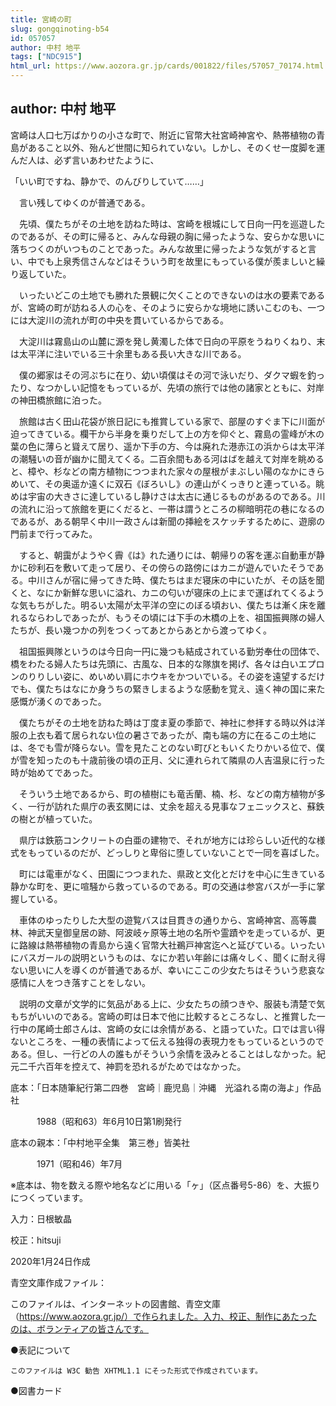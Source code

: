 ```yaml
---
title: 宮崎の町
slug: gongqinoting-b54
id: 057057
author: 中村 地平
tags: ["NDC915"]
html_url: https://www.aozora.gr.jp/cards/001822/files/57057_70174.html
---
```


## author: 中村 地平

宮崎は人口七万ばかりの小さな町で、附近に官幣大社宮崎神宮や、熱帯植物の青島があること以外、殆んど世間に知られていない。しかし、そのくせ一度脚を運んだ人は、必ず言いあわせたように、

「いい町ですね、静かで、のんびりしていて……」

　言い残してゆくのが普通である。

　先頃、僕たちがその土地を訪ねた時は、宮崎を根城にして日向一円を巡遊したのであるが、その町に帰ると、みんな母親の胸に帰ったような、安らかな思いに落ちつくのがいつものことであった。みんな故里に帰ったような気がすると言い、中でも上泉秀信さんなどはそういう町を故里にもっている僕が羨ましいと繰り返していた。

　いったいどこの土地でも勝れた景観に欠くことのできないのは水の要素であるが、宮崎の町が訪ねる人の心を、そのように安らかな境地に誘いこむのも、一つには大淀川の流れが町の中央を貫いているからである。

　大淀川は霧島山の山麓に源を発し黄濁した体で日向の平原をうねりくねり、末は太平洋に注いでいる三十余里もある長い大きな川である。

　僕の郷家はその河ぷちに在り、幼い頃僕はその河で泳いだり、ダクマ蝦を釣ったり、なつかしい記憶をもっているが、先頃の旅行では他の諸家とともに、対岸の神田橋旅館に泊った。

　旅館は古く田山花袋が旅日記にも推賞している家で、部屋のすぐま下に川面が迫ってきている。欄干から半身を乗りだして上の方を仰ぐと、霧島の霊峰が木の葉の色に薄らと聳えて居り、遥か下手の方、今は廃れた港赤江の浜からは太平洋の潮騒いの音が幽かに聞えてくる。二百余間もある河はばを越えて対岸を眺めると、樟や、杉などの南方植物につつまれた家々の屋根がまぶしい陽のなかにきらめいて、その奥遥か遠くに双石《ぼろいし》の連山がくっきりと連っている。眺めは宇宙の大きさに達しているし静けさは太古に通じるものがあるのである。川の流れに沿って旅館を更にくだると、一帯は謂うところの柳暗明花の巷になるのであるが、ある朝早く中川一政さんは新聞の挿絵をスケッチするために、遊廓の門前まで行ってみた。

　すると、朝靄がようやく霽《は》れた通りには、朝帰りの客を運ぶ自動車が静かに砂利石を敷いて走って居り、その傍らの路傍にはカニが遊んでいたそうである。中川さんが宿に帰ってきた時、僕たちはまだ寝床の中にいたが、その話を聞くと、なにか新鮮な思いに溢れ、カニの匂いが寝床の上にまで運ばれてくるような気もちがした。明るい太陽が太平洋の空にのぼる頃おい、僕たちは漸く床を離れるならわしであったが、もうその頃には下手の木橋の上を、祖国振興隊の婦人たちが、長い幾つかの列をつくってあとからあとから渡ってゆく。

　祖国振興隊というのは今日向一円に幾つも結成されている勤労奉仕の団体で、橋をわたる婦人たちは先頭に、古風な、日本的な隊旗を掲げ、各々は白いエプロンのりりしい姿に、めいめい肩にホウキをかついでいる。その姿を遠望するだけでも、僕たちはなにか身うちの緊きしまるような感動を覚え、遠く神の国に来た感慨が湧くのであった。

　僕たちがその土地を訪ねた時は丁度ま夏の季節で、神社に参拝する時以外は洋服の上衣も着て居られない位の暑さであったが、南も端の方に在るこの土地には、冬でも雪が降らない。雪を見たことのない町びともいくたりかいる位で、僕が雪を知ったのも十歳前後の頃の正月、父に連れられて隣県の人吉温泉に行った時が始めてであった。

　そういう土地であるから、町の植樹にも竜舌蘭、楠、杉、などの南方植物が多く、一行が訪れた県庁の表玄関には、丈余を超える見事なフェニックスと、蘇鉄の樹とが植っていた。

　県庁は鉄筋コンクリートの白亜の建物で、それが地方には珍らしい近代的な様式をもっているのだが、どっしりと卑俗に堕していないことで一同を喜ばした。

　町には電車がなく、田園につつまれた、県政と文化とだけを中心に生きている静かな町を、更に喧騒から救っているのである。町の交通は参宮バスが一手に掌握している。

　車体のゆったりした大型の遊覧バスは目貫きの通りから、宮崎神宮、高等農林、神武天皇御皇居の跡、阿波岐ヶ原等土地の名所や霊蹟やを走っているが、更に路線は熱帯植物の青島から遠く官幣大社鵜戸神宮迄へと延びている。いったいにバスガールの説明というものは、なにか若い年齢には痛々しく、聞くに耐え得ない思いに人を導くのが普通であるが、幸いにここの少女たちはそういう悲哀な感情に人をつき落すことをしない。

　説明の文章が文学的に気品がある上に、少女たちの顔つきや、服装も清楚で気もちがいいのである。宮崎の町は日本で他に比較するところなし、と推賞した一行中の尾崎士郎さんは、宮崎の女には余情がある、と語っていた。口では言い得ないところを、一種の表情によって伝える独得の表現力をもっているというのである。但し、一行どの人の誰もがそういう余情を汲みとることはしなかった。紀元二千六百年を控えて、神罰を恐れるがためではなかった。













底本：「日本随筆紀行第二四巻　宮崎｜鹿児島｜沖縄　光溢れる南の海よ」作品社

　　　1988（昭和63）年6月10日第1刷発行

底本の親本：「中村地平全集　第三巻」皆美社

　　　1971（昭和46）年7月

※底本は、物を数える際や地名などに用いる「ヶ」（区点番号5-86）を、大振りにつくっています。

入力：日根敏晶

校正：hitsuji

2020年1月24日作成

青空文庫作成ファイル：

このファイルは、インターネットの図書館、青空文庫（https://www.aozora.gr.jp/）で作られました。入力、校正、制作にあたったのは、ボランティアの皆さんです。











●表記について


	このファイルは W3C 勧告 XHTML1.1 にそった形式で作成されています。







●図書カード